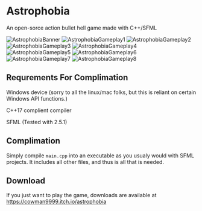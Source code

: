 # Astrophobia
An open-sorce action bullet hell game made with C++/SFML


![AstrophobiaBanner](https://user-images.githubusercontent.com/79599920/165863814-501b3db5-5bb4-40dd-bc70-a055633e668e.png)
![AstrophobiaGameplay1](https://user-images.githubusercontent.com/79599920/165863816-aa35835c-571f-4508-a758-babcdf651289.png)
![AstrophobiaGameplay2](https://user-images.githubusercontent.com/79599920/165863817-45db52a7-7473-4ffd-86e5-c46ba5d66656.png)
![AstrophobiaGameplay3](https://user-images.githubusercontent.com/79599920/165863820-75b35737-872b-4d34-8524-d617040b468a.png)
![AstrophobiaGameplay4](https://user-images.githubusercontent.com/79599920/165863821-faae8933-f539-4c91-a930-bb9cd0db2612.png)
![AstrophobiaGameplay5](https://user-images.githubusercontent.com/79599920/165863823-64ce0036-3c84-4e9a-b45c-3725206bbb0f.png)
![AstrophobiaGameplay6](https://user-images.githubusercontent.com/79599920/165863824-38758fbd-23f3-48e0-96e8-4d65fb70d455.png)
![AstrophobiaGameplay7](https://user-images.githubusercontent.com/79599920/165863825-e27d4a05-da97-48d3-9b37-7c850623793c.png)
![AstrophobiaGameplay8](https://user-images.githubusercontent.com/79599920/165863827-4c1b7bee-26db-41ef-97dd-a67bb5c1fc59.png)

## Requrements For Complimation

Windows device (sorry to all the linux/mac folks, but this is reliant on certain Windows API functions.)

C++17 complient compiler

SFML (Tested with 2.5.1)


## Complimation

Simply compile ```main.cpp``` into an executable as you usualy would with SFML projects. It includes all other files, and thus is all that is needed.


## Download

If you just want to play the game, downloads are available at https://cowman9999.itch.io/astrophobia
